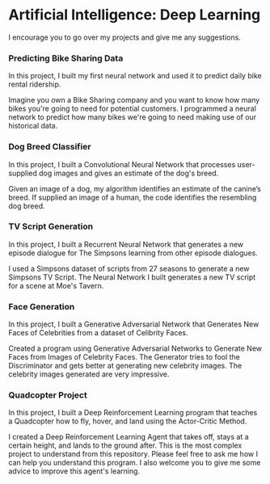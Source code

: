 # Artificial Intelligence: Deep Learning
I encourage you to go over my projects and give me any suggestions.
### Predicting Bike Sharing Data

In this project, I built my first neural network and used it to predict daily bike rental ridership.

Imagine you own a Bike Sharing company and you want to know how many bikes you're going to need for potential customers.
I programmed a neural network to predict how many bikes we're going to need making use of our historical data.
### Dog Breed Classifier

In this project, I built a Convolutional Neural Network that processes user-supplied dog images and gives an estimate of the dog's breed.

Given an image of a dog, my algorithm identifies an estimate of the canine’s breed. 
If supplied an image of a human, the code identifies the resembling dog breed.
### TV Script Generation

In this project, I built a Recurrent Neural Network that generates a new episode dialogue for The Simpsons learning from other episode dialogues.

I used a Simpsons dataset of scripts from 27 seasons to generate a new Simpsons TV Script. 
The Neural Network I built generates a new TV script for a scene at Moe's Tavern.
### Face Generation

In this project, I built a Generative Adversarial Network that Generates New Faces of Celebrities from a dataset of Celibrity Faces.

Created a program using Generative Adversarial Networks to Generate New Faces from Images of Celebrity Faces. The Generator tries to
fool the Discriminator and gets better at generating new celebrity images. The celebrity images generated are very impressive.
### Quadcopter Project

In this project, I built a Deep Reinforcement Learning program that teaches a Quadcopter how to fly, hover, and land using the Actor-Critic Method.

I created a Deep Reinforcement Learning Agent that takes off, stays at a certain height, and lands to the ground after. This is the most
complex project to understand from this repository. Please feel free to ask me how I can help you understand this program. I also welcome
you to give me some advice to improve this agent's learning.
